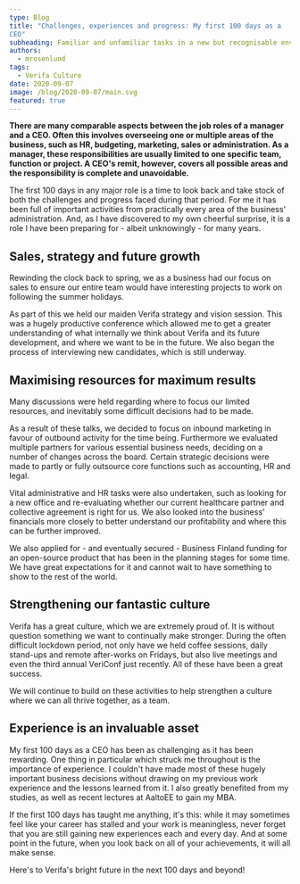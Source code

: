 ```yaml
---
type: Blog
title: "Challenges, experiences and progress: My first 100 days as a
CEO"
subheading: Familiar and unfamiliar tasks in a new but recognisable environment.
authors:
  - mrosenlund
tags:
  - Verifa Culture
date: 2020-09-07
image: /blog/2020-09-07/main.svg
featured: true
---
```


**There are many comparable aspects between the job roles of a manager and a CEO. Often this involves overseeing one or multiple areas of the business, such as HR, budgeting, marketing, sales or administration. As a manager, these responsibilities are usually limited to one specific team, function or project. A CEO's remit, however, covers all possible areas and the responsibility is complete and unavoidable.**

The first 100 days in any major role is a time to look back and take stock of both the challenges
and progress faced during that period. For me it has been full of important activities from
practically every area of the business' administration. And, as I have discovered to my own
cheerful surprise, it is a role I have been preparing for - albeit unknowingly - for many years.

## Sales, strategy and future growth

Rewinding the clock back to spring, we as a business had our focus on sales to ensure our
entire team would have interesting projects to work on following the summer holidays.

As part of this we held our maiden Verifa strategy and vision session. This was a hugely
productive conference which allowed me to get a greater understanding of what internally we
think about Verifa and its future development, and where we want to be in the future.
We also began the process of interviewing new candidates, which is still underway.

## Maximising resources for maximum results

Many discussions were held regarding where to focus our limited resources, and inevitably
some difficult decisions had to be made.

As a result of these talks, we decided to focus on inbound marketing in favour of outbound
activity for the time being. Furthermore we evaluated multiple partners for various essential
business needs, deciding on a number of changes across the board. Certain strategic decisions
were made to partly or fully outsource core functions such as accounting, HR and legal.

Vital administrative and HR tasks were also undertaken, such as looking for a new office and
re-evaluating whether our current healthcare partner and collective agreement is right for us.
We also looked into the business' financials more closely to better understand our profitability
and where this can be further improved.

We also applied for - and eventually secured - Business Finland funding for an open-source
product that has been in the planning stages for some time. We have great expectations for it
and cannot wait to have something to show to the rest of the world.

## Strengthening our fantastic culture

Verifa has a great culture, which we are extremely proud of. It is without question something we
want to continually make stronger. During the often difficult lockdown period, not only have we
held coffee sessions, daily stand-ups and remote after-works on Fridays, but also live meetings
and even the third annual VeriConf just recently. All of these have been a great success.

We will continue to build on these activities to help strengthen a culture where we can all thrive
together, as a team.

## Experience is an invaluable asset

My first 100 days as a CEO has been as challenging as it has been rewarding. One thing in
particular which struck me throughout is the importance of experience. I couldn't have made
most of these hugely important business decisions without drawing on my previous work
experience and the lessons learned from it. I also greatly benefited from my studies, as well as
recent lectures at AaltoEE to gain my MBA.

If the first 100 days has taught me anything, it's this: while it may sometimes feel like your
career has stalled and your work is meaningless, never forget that you are still gaining new
experiences each and every day. And at some point in the future, when you look back on all of
your achievements, it will all make sense.

Here's to Verifa's bright future in the next 100 days and beyond!
